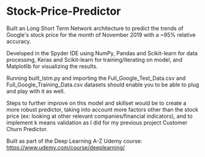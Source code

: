 # Stock-Price-Predictor

Built an Long Short Term Network architecture to predict the trends of Google's stock price for the month of November 2019 with
a ~95% relative accuracy.

Developed in the Spyder IDE using NumPy, Pandas and Scikit-learn for data processing, Keras and Scikit-learn for 
training/iterating on model, and Matplotlib for visualizing the results.

Running built_lstm.py and importing the Full_Google_Test_Data.csv and Full_Google_Training_Data.csv datasets should enable you 
to be able to plug and play with it as well.

Steps to further improve on this model and skillset would be to create a more robust predictor, taking into account more 
factors other than the stock price (ex: looking at other relevant companies/financial indicators), and to implement 
k means validation as I did for my previous project Customer Churn Predictor.

Built as part of the Deep Learning A-Z Udemy course: https://www.udemy.com/course/deeplearning/
